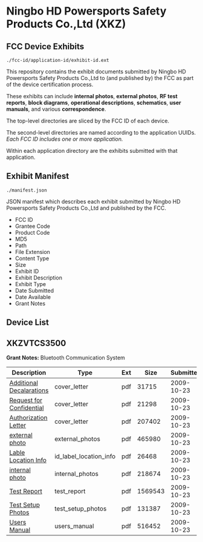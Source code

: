 # Ningbo HD Powersports Safety Products Co.,Ltd (XKZ)
## FCC Device Exhibits

```
./fcc-id/application-id/exhibit-id.ext
```

This repository contains the exhibit documents submitted by Ningbo HD Powersports Safety Products Co.,Ltd to (and published by) the FCC as part of the device certification process.

These exhibits can include **internal photos**, **external photos**, **RF test reports**, **block diagrams**, **operational descriptions**, **schematics**, **user manuals**, and various **correspondence**.

The top-level directories are sliced by the FCC ID of each device.

The second-level directories are named according to the application UUIDs. *Each FCC ID includes one or more application.*

Within each application directory are the exhibits submitted with that application. 

## Exhibit Manifest

```
./manifest.json
```

JSON manifest which describes each exhibit submitted by Ningbo HD Powersports Safety Products Co.,Ltd and published by the FCC.

- FCC ID
- Grantee Code
- Product Code
- MD5
- Path
- File Extension
- Content Type
- Size
- Exhibit ID
- Exhibit Description
- Exhibit Type
- Date Submitted
- Date Available
- Grant Notes

## Device List
## XKZVTCS3500
**Grant Notes:** Bluetooth Communication System

| Description | Type | Ext | Size | Submitted | Available |
| ----------- | ---- | --- | ---- | --------- | --------- |
| [Additional Decalarations](XKZVTCS3500/f8913349e1b6037990c624732fabd472/1187878.pdf) | cover_letter | pdf | 31715 | 2009-10-23 | 2009-10-23 |
| [Request for Confidential](XKZVTCS3500/f8913349e1b6037990c624732fabd472/1187879.pdf) | cover_letter | pdf | 21298 | 2009-10-23 | 2009-10-23 |
| [Authorization Letter](XKZVTCS3500/f8913349e1b6037990c624732fabd472/1187880.pdf) | cover_letter | pdf | 207402 | 2009-10-23 | 2009-10-23 |
| [external photo](XKZVTCS3500/f8913349e1b6037990c624732fabd472/1187881.pdf) | external_photos | pdf | 465980 | 2009-10-23 | 2009-10-23 |
| [Lable Location Info](XKZVTCS3500/f8913349e1b6037990c624732fabd472/1187883.pdf) | id_label_location_info | pdf | 26468 | 2009-10-23 | 2009-10-23 |
| [internal photo](XKZVTCS3500/f8913349e1b6037990c624732fabd472/1187882.pdf) | internal_photos | pdf | 218674 | 2009-10-23 | 2009-10-23 |
| [Test Report](XKZVTCS3500/f8913349e1b6037990c624732fabd472/1187884.pdf) | test_report | pdf | 1569543 | 2009-10-23 | 2009-10-23 |
| [Test Setup Photos](XKZVTCS3500/f8913349e1b6037990c624732fabd472/1187885.pdf) | test_setup_photos | pdf | 131387 | 2009-10-23 | 2009-10-23 |
| [Users Manual](XKZVTCS3500/f8913349e1b6037990c624732fabd472/1187886.pdf) | users_manual | pdf | 516452 | 2009-10-23 | 2009-10-23 |
